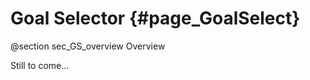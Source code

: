 Goal Selector {#page_GoalSelect}
=================

@section sec_GS_overview Overview

Still to come...
